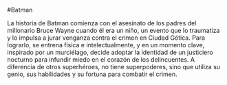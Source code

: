 #Batman

La historia de Batman comienza con el asesinato de los padres del millonario Bruce Wayne cuando él era un niño, un evento que lo traumatiza y lo impulsa a jurar venganza contra el crimen en Ciudad Gótica. Para lograrlo, se entrena física e intelectualmente, y en un momento clave, inspirado por un murciélago, decide adoptar la identidad de un justiciero nocturno para infundir miedo en el corazón de los delincuentes. A diferencia de otros superhéroes, no tiene superpoderes, sino que utiliza su genio, sus habilidades y su fortuna para combatir el crimen. 
